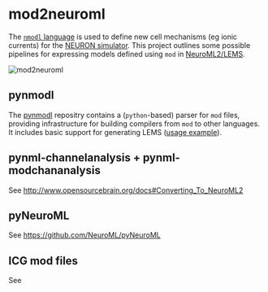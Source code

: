 # mod2neuroml

The [`nmodl` language](https://www.neuron.yale.edu/neuron/static/papers/nc2000/nmodl.htm) is used to define new cell mechanisms (eg ionic currents) for the [NEURON simulator](http://neuron.yale.edu/neuron/). This project outlines some possible pipelines for expressing models defined using `mod` in [NeuroML2/LEMS](https://github.com/NeuroML/NeuroML2).

![mod2neuroml](https://docs.google.com/drawings/d/e/2PACX-1vSFxphfnUs0iPFj7_RB5jqJnhdOUSzmOryhRa2P7EYJ3VFy_nBlFycXDz-alX9Cz41Rupi2syZs_6uC/pub?w=1189&h=844)

## pynmodl

The [pynmodl](https://github.com/borismarin/pynmodl/tree/master/pynmodl) repositry contains a (`python`-based) parser for `mod` files, providing infrastructure for building compilers from `mod` to other languages. It includes basic support for generating LEMS ([usage example](https://github.com/borismarin/pynmodl/blob/master/pynmodl/tests/compiling/lems/test_lemsgen.py)).

## pynml-channelanalysis + pynml-modchananalysis

See http://www.opensourcebrain.org/docs#Converting_To_NeuroML2

## pyNeuroML

See https://github.com/NeuroML/pyNeuroML

## ICG mod files

See 
